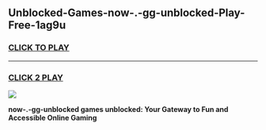 
## Unblocked-Games-now-.-gg-unblocked-Play-Free-1ag9u
<h3>
<a href="https://premium76.site?title=now-.-gg-unblocked&ref=21A">CLICK TO PLAY</a></h3>
<hr>

<h3>
<a href="https://premium76.site?title=now-.-gg-unblocked&ref=21A">CLICK 2 PLAY</a>
  
</h3>

<a href="https://premium76.site?title=now-.-gg-unblocked&ref=21A"><img src="https://clearcache.store/games.png"></a>


**now-.-gg-unblocked games unblocked: Your Gateway to Fun and Accessible Online Gaming**
